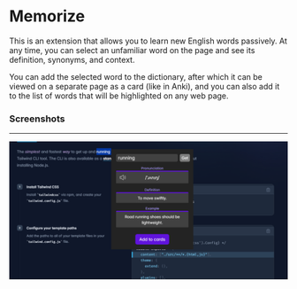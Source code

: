# Memorize

This is an extension that allows you to learn new English words passively. At any time, you can select an unfamiliar word on the page and see its definition, synonyms, and context.

You can add the selected word to the dictionary, after which it can be viewed on a separate page as a card (like in Anki), and you can also add it to the list of words that will be highlighted on any web page.

### Screenshots

---

![1712595870661](image/README/1712595870661.png)
